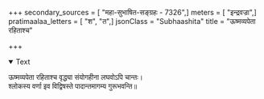 +++
secondary_sources = [ "महा-सुभाषित-सङ्ग्रहः - 7326",]
meters = [ "इन्द्रवज्रा",]
pratimaalaa_letters = [ "श", "त",]
jsonClass = "Subhaashita"
title = "ऊष्मव्यपेता रहिताश्च"

+++

<details open><summary>Text</summary>

ऊष्मव्यपेता रहिताश्च वृद्ध्या संयोगहीना लघवोऽपि चान्तः।  
श्लोकस्य वर्णा इव विद्विषस्ते पादान्तमागम्य गुरूभवन्ति॥
</details>
